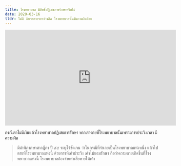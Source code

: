 ```yaml
---
title: โรงพยาบาล มีสิทธิ์ปฏิเสธการรักษาหรือไม่
date: 2020-03-16
tldr: ไม่มี ถ้าเราตายระหว่างดีล โรงพยาบาลนั้นมีความผิดด้วย
---
```


<iframe width="560" height="315" src="https://www.youtube.com/embed/ZawnsJZ-Npo?start=8317" frameborder="0" allow="accelerometer; autoplay; encrypted-media; gyroscope; picture-in-picture" allowfullscreen></iframe>

กรณีเราไม่มีเงินแล้วโรงพยาบาลปฏิเสธการรักษา หากเราตายที่โรงพยาบาลนั้นเพราะการประวิงเวลา มีความผิด

> มีคำพิภากษาศาลฎีกา ปี ๕๕ ระบุไว้ชัดเจน ว่าในกรณีที่จำเลยเป็นโรงพยาบาลแห่งหนึ่ง แล้วไปตายที่โรงพยาบาลแห่งนี้ ด้วยการที่เค้าประวิง เค้าไม่ยอมรักษา ถือว่าความตายเกิดขึ้นที่โรงพยาบาลแห่งนี้ โรงพยาบาลต้องจ่ายค่าเสียหายให้เค้า
